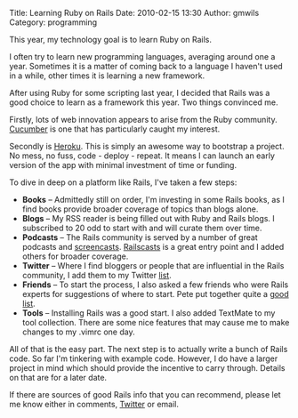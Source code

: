 Title: Learning Ruby on Rails
Date: 2010-02-15 13:30
Author: gmwils
Category: programming

This year, my technology goal is to learn Ruby on Rails.

I often try to learn new programming languages, averaging around one a
year. Sometimes it is a matter of coming back to a language I haven't
used in a while, other times it is learning a new framework.

After using Ruby for some scripting last year, I decided that Rails was
a good choice to learn as a framework this year. Two things convinced
me.

Firstly, lots of web innovation appears to arise from the Ruby
community. [Cucumber][] is one that has particularly caught my interest.

Secondly is [Heroku][]. This is simply an awesome way to bootstrap a
project. No mess, no fuss, code - deploy - repeat. It means I can launch
an early version of the app with minimal investment of time or funding.

To dive in deep on a platform like Rails, I've taken a few steps:

-   **Books** – Admittedly still on order, I'm investing in some Rails
    books, as I find books provide broader coverage of topics than blogs
    alone.
-   **Blogs** – My RSS reader is being filled out with Ruby and Rails
    blogs. I subscribed to 20 odd to start with and will curate them
    over time.
-   **Podcasts** – The Rails community is served by a number of great
    podcasts and [screencasts][]. [Railscasts][screencasts] is a great
    entry point and I added others for broader coverage.
-   **Twitter** – Where I find bloggers or people that are influential
    in the Rails community, I add them to my Twitter [list][].
-   **Friends** – To start the process, I also asked a few friends who
    were Rails experts for suggestions of where to start. Pete put
    together quite a [good list][].
-   **Tools** – Installing Rails was a good start. I also added TextMate
    to my tool collection. There are some nice features that may cause
    me to make changes to my .vimrc one day.

All of that is the easy part. The next step is to actually write a bunch
of Rails code. So far I'm tinkering with example code. However, I do
have a larger project in mind which should provide the incentive to
carry through. Details on that are for a later date.

If there are sources of good Rails info that you can recommend, please
let me know either in comments, [Twitter][] or email.

  [Cucumber]: http://railscasts.com/episodes?search=cucumber
  [Heroku]: http://heroku.com/
  [screencasts]: http://railscasts.com/
  [list]: http://twitter.com/gmwils/ruby
  [good list]: http://blog.notahat.com/posts/40
  [Twitter]: http://twitter.com/gmwils
